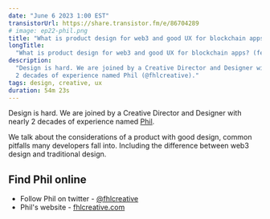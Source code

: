 ```yaml
---
date: "June 6 2023 1:00 EST"
transistorUrl: https://share.transistor.fm/e/86704289
# image: ep22-phil.png
title: "What is product design for web3 and good UX for blockchain apps?"
longTitle:
  "What is product design for web3 and good UX for blockchain apps? (feat. Phil)"
description:
  "Design is hard. We are joined by a Creative Director and Designer with nearly
  2 decades of experience named Phil (@fhlcreative)."
tags: design, creative, ux
duration: 54m 23s
---
```


Design is hard. We are joined by a Creative Director and Designer with nearly 2
decades of experience named [Phil](https://twitter.com/fhlcreative).

We talk about the considerations of a product with good design, common pitfalls
many developers fall into. Including the difference between web3 design and
traditional design.

## Find Phil online

- Follow Phil on twitter - [@fhlcreative](https://twitter.com/fhlcreative)
- Phil's website - [fhlcreative.com](https://www.fhlcreative.com/)

